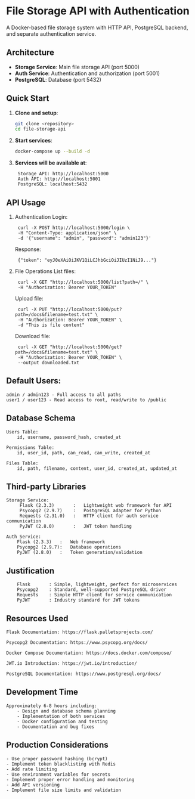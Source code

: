 # File Storage API with Authentication

A Docker-based file storage system with HTTP API, PostgreSQL backend, and separate authentication service.

## Architecture

- **Storage Service**: Main file storage API (port 5000)
- **Auth Service**: Authentication and authorization (port 5001) 
- **PostgreSQL**: Database (port 5432)

## Quick Start

1. **Clone and setup**:
   ```bash
   git clone <repository>
   cd file-storage-api

2. **Start services**:
    ```bash
    docker-compose up --build -d

3. **Services will be available at**:

        Storage API: http://localhost:5000
        Auth API: http://localhost:5001
        PostgreSQL: localhost:5432

## API Usage

1. Authentication
    Login:

        curl -X POST http://localhost:5000/login \
        -H "Content-Type: application/json" \
        -d '{"username": "admin", "password": "admin123"}'
        
    Response:

        {"token": "eyJ0eXAiOiJKV1QiLCJhbGciOiJIUzI1NiJ9..."}
        

2. File Operations
    List files:

        curl -X GET "http://localhost:5000/list?path=/" \
        -H "Authorization: Bearer YOUR_TOKEN"
        

    Upload file:

        curl -X PUT "http://localhost:5000/put?path=/docs&filename=test.txt" \
        -H "Authorization: Bearer YOUR_TOKEN" \
        -d "This is file content"
      

    Download file:

        curl -X GET "http://localhost:5000/get?path=/docs&filename=test.txt" \
        -H "Authorization: Bearer YOUR_TOKEN" \
        --output downloaded.txt


## Default Users:
    admin / admin123 - Full access to all paths
    user1 / user123 - Read access to root, read/write to /public

## Database Schema
    Users Table:
        id, username, password_hash, created_at

    Permissions Table:
        id, user_id, path, can_read, can_write, created_at

    Files Table:
        id, path, filename, content, user_id, created_at, updated_at

## Third-party Libraries

    Storage Service:
         Flask (2.3.3)       :   Lightweight web framework for API
         Psycopg2 (2.9.7)    :   PostgreSQL adapter for Python
         Requests (2.31.0)   :   HTTP client for auth service communication
         PyJWT (2.8.0)       :   JWT token handling

    Auth Service:
        Flask (2.3.3)   :   Web framework
        Psycopg2 (2.9.7):   Database operations
        PyJWT (2.8.0)   :   Token generation/validation


## Justification

        Flask       : Simple, lightweight, perfect for microservices
        Psycopg2    : Standard, well-supported PostgreSQL driver
        Requests    : Simple HTTP client for service communication
        PyJWT       : Industry standard for JWT tokens


## Resources Used
    Flask Documentation: https://flask.palletsprojects.com/

    Psycopg2 Documentation: https://www.psycopg.org/docs/

    Docker Compose Documentation: https://docs.docker.com/compose/

    JWT.io Introduction: https://jwt.io/introduction/

    PostgreSQL Documentation: https://www.postgresql.org/docs/

## Development Time
    Approximately 6-8 hours including:
        - Design and database schema planning
        - Implementation of both services
        - Docker configuration and testing
        - Documentation and bug fixes

## Production Considerations
    - Use proper password hashing (bcrypt)
    - Implement token blacklisting with Redis
    - Add rate limiting
    - Use environment variables for secrets
    - Implement proper error handling and monitoring
    - Add API versioning
    - Implement file size limits and validation
